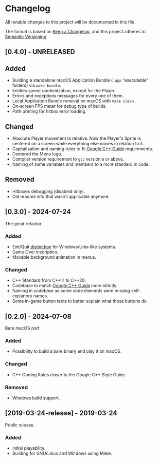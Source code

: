 # Changelog

All notable changes to this project will be documented in this file.

The format is based on [Keep a Changelog](https://keepachangelog.com/en/1.1.0/),
and this project adheres to [Semantic Versioning](https://semver.org/spec/v2.0.0.html).

## [0.4.0] - UNRELEASED

## Added

- Building a standalone macOS Application Bundle (`.app` "executable" folders) via `make bundle`.
- Entities speed randomization, except for the Player.
- Errors and exceptions messages for every one of them.
- Local Application Bundle removal on macOS with `make clean`.
- On-screen FPS meter for debug type of builds.
- Path printing for hitbox error loading.

## Changed

- Absolute Player movement to relative. Now the Player's Sprite is centered on a screen while everything else moves in relation to it.
- Capitalization and naming rules to fit [Google C++ Guide](https://google.github.io/styleguide/cppguide.html) requirements.
- Centered the Menu logo.
- Compiler version requirement to `gcc` version `8` or above.
- Naming of some variables and members to a more standard in code.

## Removed

- Hitboxes debugging (disabled only).
- Old readme info that wasn't applicable anymore.

## [0.3.0] - 2024-07-24

The great refactor

### Added

- Exit/Quit [distinction](https://ux.stackexchange.com/questions/50893/do-we-exit-quit-or-close-an-application) for Windows/Unix-like systems.
- Game Over inscription.
- Movable background animation in menus.

### Changed

- C++ Standard from C++11 to C++20.
- Codebase to match [Google C++ Guide](https://google.github.io/styleguide/cppguide.html) more strictly.
- Naming in codebase as some code elements were missing self-explanory names.
- Some in-game button texts to better explain what those buttons do.

## [0.2.0] - 2024-07-08

Bare macOS port

### Added

- Possibility to build a bare binary and play it on macOS.

### Changed

- C++ Coding Rules closer to the Google C++ Style Guide.

### Removed

- Windows build support.

## [2019-03-24-release] - 2019-03-24

Public release.

### Added

- Initial playability.
- Building for GNU/Linux and Windows using Make.

